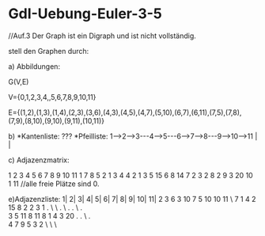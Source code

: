 # GdI-Uebung-Euler-3-5
//Auf.3
Der Graph ist ein Digraph und ist nicht vollständig.


stell den Graphen durch:


a) Abbildungen:

G(V,E)


V={0,1,2,3,4,,5,6,7,8,9,10,11}


E={(1,2),(1,3),(1,4),(2,3),(3,6),(4,3),(4,5),(4,7),(5,10),(6,7),(6,11),(7,5),(7,8),(7,9),(8,10),(9,10),(9,11),(10,11)}

b)
*Kantenliste:
???
*Pfeilliste:
  1-->2-->3---4-->5---6-->7-->8---9-->10-->11
  |
  |

c) Adjazenzmatrix:


   1  2  3  4  5  6  7  8  9  10  11
1     7  8  5
2           1
3                 4
4        2     1    3
5                             15 
6                   8             14
7              2        3  2
8                              2
9                              3  20
10                                 1
11 
//alle freie Plätze sind 0.

e)Adjazenzliste:
1| 2| 3| 4| 5| 6| 7| 8| 9| 10| 11|
2  3  6  3 10  7  5 10 10  11  \ 
7  1  4  2 15  8  2  2  3   1
.  \  \  . \   .  .  \   .  \
3        5    11  8     11
8        1     4  3     20
.        .    \   .     \
4        7        9
5        3        2
\        \        \










